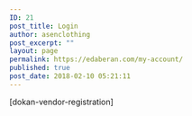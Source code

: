 ```yaml
---
ID: 21
post_title: Login
author: asenclothing
post_excerpt: ""
layout: page
permalink: https://edaberan.com/my-account/
published: true
post_date: 2018-02-10 05:21:11
---
```

[dokan-vendor-registration]